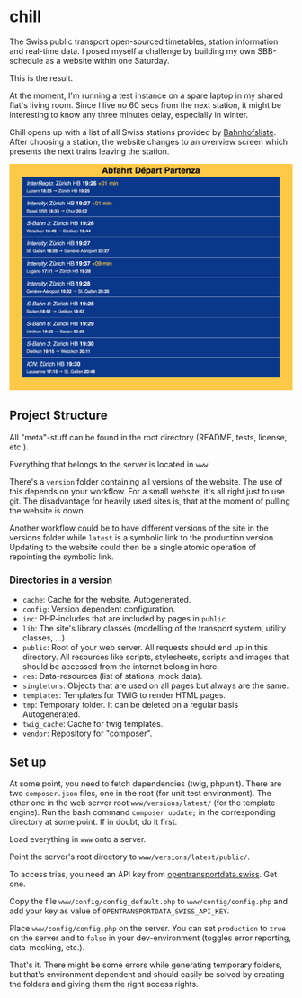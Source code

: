 # chill

The Swiss public transport open-sourced timetables, station information and real-time data. 
I posed myself a challenge by building my own SBB-schedule as a website within one Saturday. 

This is the result. 

At the moment, I'm running a test instance on a spare laptop in my shared flat's living room. 
Since I live no 60 secs from the next station, it might be interesting to know any three minutes delay, especially in winter.

Chill opens up with a list of all Swiss stations provided by [Bahnhofsliste](https://opentransportdata.swiss/de/cookbook/bahnhofsliste/). 
After choosing a station, the website changes to an overview screen which presents the next trains leaving the station. 

![Example](./res/ZuerichDemo.png)

## Project Structure

All "meta"-stuff can be found in the root directory (README, tests, license, etc.). 

Everything that belongs to the server is located in `www`. 

There's a `version` folder containing all versions of the website. The use of this depends on your workflow. For a small website, it's all right just to use git. The disadvantage for heavily used sites is, that at the moment of pulling the website is down. 

Another workflow could be to have different versions of the site in the versions folder while `latest` is a symbolic link to the production version. Updating to the website could then be a single atomic operation of repointing the symbolic link.

### Directories in a version

- `cache`: Cache for the website. Autogenerated.
- `config`: Version dependent configuration.
- `inc`: PHP-includes that are included by pages in `public`.
- `lib`: The site's library classes (modelling of the transport system, utility classes, …)
- `public`: Root of your web server. All requests should end up in this directory. All resources like scripts, stylesheets, scripts and images that should be accessed from the internet belong in here.
- `res`: Data-resources (list of stations, mock data).
- `singletons`: Objects that are used on all pages but always are the same.
- `templates`: Templates for TWIG to render HTML pages.
- `tmp`: Temporary folder. It can be deleted on a regular basis Autogenerated.
- `twig_cache`: Cache for twig templates.
- `vendor`: Repository for "composer".

## Set up
At some point, you need to fetch dependencies (twig, phpunit). 
There are two `composer.json` files, one in the root (for unit test environment). The other one in the web server root `www/versions/latest/` (for the template engine). Run the bash command `composer update;` in the corresponding directory at some point. If in doubt, do it first.

Load everything in `www` onto a server.

Point the server's root directory to `www/versions/latest/public/`.

To access trias, you need an API key from [opentransportdata.swiss](https://opentransportdata.swiss/de/dev-dashboard). Get one.

Copy the file `www/config/config_default.php` to `www/config/config.php` and add your key as value of `OPENTRANSPORTDATA_SWISS_API_KEY`.

Place `www/config/config.php` on the server. 
You can set `production` to `true` on the server and to `false` in your dev-environment (toggles error reporting, data-mocking, etc.).

That's it. There might be some errors while generating temporary folders, but that's environment dependent and should easily be solved by creating the folders and giving them the right access rights.


